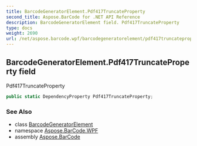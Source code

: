 ```yaml
---
title: BarcodeGeneratorElement.Pdf417TruncateProperty
second_title: Aspose.BarCode for .NET API Reference
description: BarcodeGeneratorElement field. Pdf417TruncateProperty
type: docs
weight: 2690
url: /net/aspose.barcode.wpf/barcodegeneratorelement/pdf417truncateproperty/
---
```

## BarcodeGeneratorElement.Pdf417TruncateProperty field

Pdf417TruncateProperty

```csharp
public static DependencyProperty Pdf417TruncateProperty;
```

### See Also

* class [BarcodeGeneratorElement](../)
* namespace [Aspose.BarCode.WPF](../../barcodegeneratorelement/)
* assembly [Aspose.BarCode](../../../)



